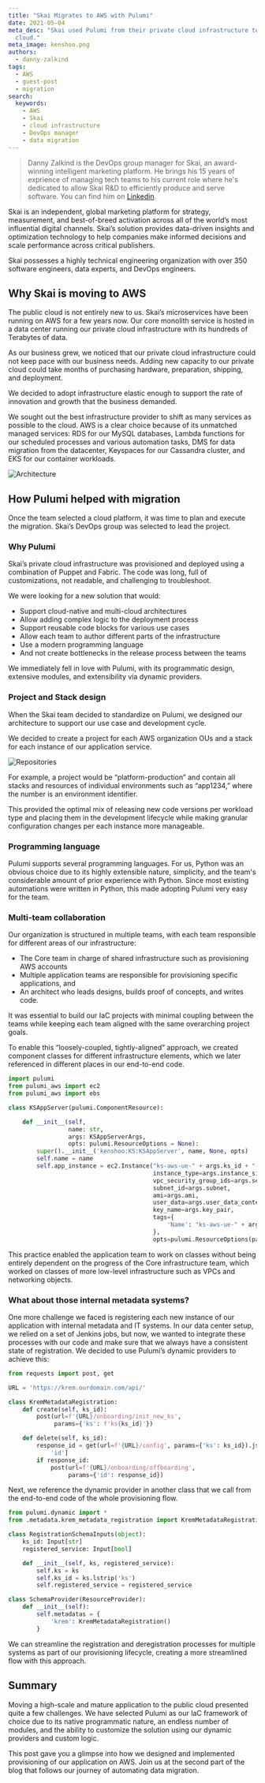 ```yaml
---
title: "Skai Migrates to AWS with Pulumi"
date: 2021-05-04
meta_desc: "Skai used Pulumi from their private cloud infrastructure to the AWS public
  cloud."
meta_image: kenshoo.png
authors:
  - danny-zalkind
tags:
  - AWS
  - guest-post
  - migration
search:
  keywords:
    - AWS
    - Skai
    - cloud infrastructure
    - DevOps manager
    - data migration
---
```


> Danny Zalkind is the DevOps group manager for Skai, an award-winning intelligent marketing platform. He brings his 15 years of exprience of managing tech teams to his current role where he's dedicated to allow Skai R&D to efficiently produce and serve software. You can find him on [Linkedin](https://www.linkedin.com/in/danny-zalkind-01602b56/).

Skai is an independent, global marketing platform for strategy, measurement, and best-of-breed activation across all of the world’s most influential digital channels. Skai’s solution provides data-driven insights and optimization technology to help companies make informed decisions and scale performance across critical publishers.

Skai possesses a highly technical engineering organization with over 350 software engineers, data experts, and DevOps engineers.

<!--more-->

## Why Skai is moving to AWS

The public cloud is not entirely new to us. Skai’s microservices have been running on AWS for a few years now. Our core monolith service is hosted in a data center running our private cloud infrastructure with its hundreds of Terabytes of data.

As our business grew, we noticed that our private cloud infrastructure could not keep pace with our business needs. Adding new capacity to our private cloud could take months of purchasing hardware, preparation, shipping, and deployment.

We decided to adopt infrastructure elastic enough to support the rate of innovation and growth that the business demanded.

We sought out the best infrastructure provider to shift as many services as possible to the cloud. AWS is a clear choice because of its unmatched managed services: RDS for our MySQL databases, Lambda functions for our scheduled processes and various automation tasks, DMS for data migration from the datacenter, Keyspaces for our Cassandra cluster, and EKS for our container workloads.

![Architecture](image1.png)

## How Pulumi helped with migration

Once the team selected a cloud platform, it was time to plan and execute the migration. Skai’s DevOps group was selected to lead the project.

### Why Pulumi

Skai’s private cloud infrastructure was provisioned and deployed using a combination of Puppet and Fabric. The code was long, full of customizations, not readable, and challenging to troubleshoot.

We were looking for a new solution that would:

- Support cloud-native and multi-cloud architectures
- Allow adding complex logic to the deployment process
- Support reusable code blocks for various use cases
- Allow each team to author different parts of the infrastructure
- Use a modern programming language
- And not create bottlenecks in the release process between the teams

We immediately fell in love with Pulumi, with its programmatic design, extensive modules, and extensibility via dynamic providers.

### Project and Stack design

When the Skai team decided to standardize on Pulumi, we designed our architecture to support our use case and development cycle.

We decided to create a project for each AWS organization OUs and a stack for each instance of our application service.

![Repositories](image2.png)

For example, a project would be “platform-production” and contain all stacks and resources of individual environments such as “app1234,” where the number is an environment identifier.

This provided the optimal mix of releasing new code versions per workload type and placing them in the development lifecycle while making granular configuration changes per each instance more manageable.

### Programming language

Pulumi supports several programming languages. For us, Python was an obvious choice due to its highly extensible nature, simplicity, and the team's considerable amount of prior experience with Python. Since most existing automations were written in Python, this made adopting Pulumi very easy for the team.

### Multi-team collaboration

Our organization is structured in multiple teams, with each team responsible for different areas of our infrastructure:

- The Core team in charge of shared infrastructure such as provisioning AWS accounts
- Multiple application teams are  responsible for provisioning specific applications, and
- An architect who leads designs, builds proof of concepts, and writes code.

It was essential to build our IaC projects with minimal coupling between the teams while keeping each team aligned with the same overarching project goals.

To enable this “loosely-coupled, tightly-aligned” approach, we created component classes for different infrastructure elements, which we later referenced in different places in our end-to-end code.

```python
import pulumi
from pulumi_aws import ec2
from pulumi_aws import ebs

class KSAppServer(pulumi.ComponentResource):

    def __init__(self,
                 name: str,
                 args: KSAppServerArgs,
                 opts: pulumi.ResourceOptions = None):
        super().__init__('kenshoo:KS:KSAppServer', name, None, opts)
        self.name = name
        self.app_instance = ec2.Instance("ks-aws-ue-" + args.ks_id + "-app",
                                         instance_type=args.instance_size,
                                         vpc_security_group_ids=args.security_groups_id,
                                         subnet_id=args.subnet,
                                         ami=args.ami,
                                         user_data=args.user_data_content,
                                         key_name=args.key_pair,
                                         tags={
                                             'Name': "ks-aws-ue-" + args.ks_id + "-app"
                                         },
                                         opts=pulumi.ResourceOptions(parent=self, delete_before_replace=True))
```

This practice enabled the application team to work on classes without being entirely dependent on the progress of the Core infrastructure team, which worked on classes of more low-level infrastructure such as VPCs and networking objects.

### What about those internal metadata systems?

One more challenge we faced is registering each new instance of our application with internal metadata and IT systems. In our data center setup, we relied on a set of Jenkins jobs, but now, we wanted to integrate these processes with our code and make sure that we always have a consistent state of registration. We decided to use Pulumi’s dynamic providers to achieve this:

```python
from requests import post, get

URL = 'https://krem.ourdomain.com/api/'

class KremMetadataRegistration:
    def create(self, ks_id):
        post(url=f'{URL}/onboarding/init_new_ks',
             params={'ks': f'ks{ks_id}'})

    def delete(self, ks_id):
        response_id = get(url=f'{URL}/config', params={'ks': ks_id}).json()[
            'id']
        if response_id:
            post(url=f'{URL}/onboarding/offboarding',
                 params={'id': response_id})
```

Next, we reference the dynamic provider in another class that we call from the end-to-end code of the whole provisioning flow.

```python
from pulumi.dynamic import *
from .metadata.krem_metadata_registration import KremMetadataRegistration

class RegistrationSchemaInputs(object):
    ks_id: Input[str]
    registered_service: Input[bool]

    def __init__(self, ks, registered_service):
        self.ks = ks
        self.ks_id = ks.lstrip('ks')
        self.registered_service = registered_service

class SchemaProvider(ResourceProvider):
    def __init__(self):
        self.metadatas = {
            'krem': KremMetadataRegistration()
        }
```

We can streamline the registration and deregistration processes for multiple systems as part of our provisioning lifecycle, creating a more streamlined flow with this approach.

## Summary

Moving a high-scale and mature application to the public cloud presented quite a few challenges. We have selected Pulumi as our IaC framework of choice due to its native programmatic nature, an endless number of modules, and the ability to customize the solution using our dynamic providers and custom logic.

This post gave you a glimpse into how we designed and implemented provisioning of our application on AWS. Join us at the second part of the blog that follows our journey of automating data migration.
